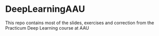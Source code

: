# DeepLearningAAU

This repo contains most of the slides, exercises and correction from the Practicum Deep Learning course at AAU


